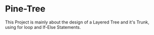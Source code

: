 # Pine-Tree
This Project is mainly about the design of a Layered Tree and it's Trunk, using for loop and If-Else Statements.
